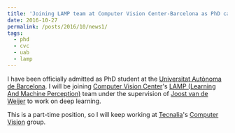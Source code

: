 ```yaml
---
title: 'Joining LAMP team at Computer Vision Center-Barcelona as PhD candidate'
date: 2016-10-27
permalink: /posts/2016/10/news1/
tags:
  - phd
  - cvc
  - uab
  - lamp
---
```


I have been officially admitted as PhD student at the [Universitat Autònoma de Barcelona](http://www.uab.cat/).
I will be joining [Computer Vision Center](http://www.cvc.uab.es/)'s [LAMP (Learning And Machine Perception)](http://www.cvc.uab.es/LAMP/) team under the supervision of [Joost van de Weijer](http://www.cvc.uab.es/LAMP/joost/) to work on deep learning. 

This is a part-time position, so I will keep working at [Tecnalia](http://www.tecnalia.com/en/)'s [Computer Vision](http://www.computervisionbytecnalia.com/en/) group.
 